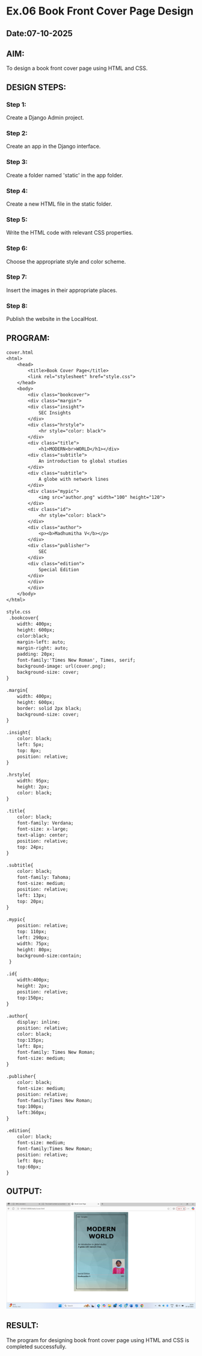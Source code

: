 # Ex.06 Book Front Cover Page Design
## Date:07-10-2025

## AIM:
To design a book front cover page using HTML and CSS.

## DESIGN STEPS:

### Step 1:
Create a Django Admin project.

### Step 2:
Create an app in the Django interface.

### Step 3:
Create a folder named 'static' in the app folder.

### Step 4:
Create a new HTML file in the static folder.

### Step 5:
Write the HTML code with relevant CSS properties.

### Step 6:
Choose the appropriate style and color scheme.

### Step 7:
Insert the images in their appropriate places.

### Step 8:
Publish the website in the LocalHost.

## PROGRAM:
```
cover.html
<html>
    <head>
        <title>Book Cover Page</title>
        <link rel="stylesheet" href="style.css">
    </head>
    <body>
        <div class="bookcover">
        <div class="margin">
        <div class="insight">
            SEC Insights
        </div>
        <div class="hrstyle">
            <hr style="color: black">
        </div>
        <div class="title">
            <h1>MODERN<br>WORLD</h1></div>
        <div class="subtitle">
            An introduction to global studies
        </div>
        <div class="subtitle">
            A globe with network lines
        </div>
        <div class="mypic">
            <img src="author.png" width="100" height="120">
        </div>
        <div class="id">
            <hr style="color: black">
        </div>
        <div class="author">
            <p><b>Madhumitha V</b></p>
        </div>
        <div class="publisher">
            SEC
        </div>
        <div class="edition">
            Special Edition
        </div>
        </div>
        </div>
    </body>
</html>

style.css
 .bookcover{
    width: 400px;
    height: 600px;
    color:black;
    margin-left: auto;
    margin-right: auto;
    padding: 20px;
    font-family:'Times New Roman', Times, serif;
    background-image: url(cover.png);
    background-size: cover;
}

.margin{
    width: 400px;
    height: 600px;
	border: solid 2px black;
	background-size: cover;
}
        
.insight{
    color: black;
    left: 5px;
    top: 8px;
    position: relative;
}
        
.hrstyle{
    width: 95px;
	height: 2px;
    color: black;
}

.title{
    color: black;
    font-family: Verdana;
    font-size: x-large;
    text-align: center;
    position: relative;
    top: 24px;      
}

.subtitle{
    color: black;
    font-family: Tahoma;
    font-size: medium;
    position: relative;
    left: 13px;
    top: 20px;
}

.mypic{
    position: relative;
    top: 110px;
    left: 290px;
    width: 75px;
    height: 80px;
    background-size:contain;
 }

.id{
    width:400px;
    height: 2px;
    position: relative;
    top:150px;
}

.author{
    display: inline;
    position: relative;
    color: black;
    top:135px; 
    left: 8px;           
    font-family: Times New Roman;
    font-size: medium;
}
        
.publisher{
    color: black;
    font-size: medium;
    position: relative;
    font-family:Times New Roman;
    top:100px;
    left:360px;
}

.edition{
    color: black;
    font-size: medium;
    font-family:Times New Roman;
    position: relative;
    left: 8px;
    top:60px;
}

```




## OUTPUT:
![alt text](<Screenshot 2025-10-07 195451.png>)

## RESULT:
The program for designing book front cover page using HTML and CSS is completed successfully.

